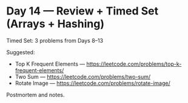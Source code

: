 # Day 14 — Review + Timed Set (Arrays + Hashing)

Timed Set: 3 problems from Days 8–13

Suggested:
- Top K Frequent Elements — https://leetcode.com/problems/top-k-frequent-elements/
- Two Sum — https://leetcode.com/problems/two-sum/
- Rotate Image — https://leetcode.com/problems/rotate-image/

Postmortem and notes.
